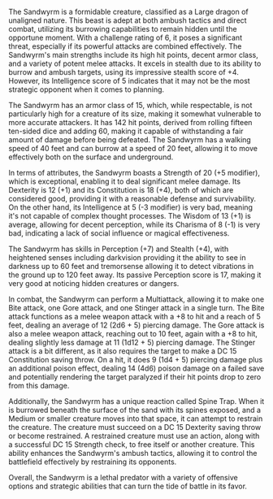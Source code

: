 The Sandwyrm is a formidable creature, classified as a Large dragon of unaligned nature. This beast is adept at both ambush tactics and direct combat, utilizing its burrowing capabilities to remain hidden until the opportune moment. With a challenge rating of 6, it poses a significant threat, especially if its powerful attacks are combined effectively. The Sandwyrm's main strengths include its high hit points, decent armor class, and a variety of potent melee attacks. It excels in stealth due to its ability to burrow and ambush targets, using its impressive stealth score of +4. However, its Intelligence score of 5 indicates that it may not be the most strategic opponent when it comes to planning. 

The Sandwyrm has an armor class of 15, which, while respectable, is not particularly high for a creature of its size, making it somewhat vulnerable to more accurate attackers. It has 142 hit points, derived from rolling fifteen ten-sided dice and adding 60, making it capable of withstanding a fair amount of damage before being defeated. The Sandwyrm has a walking speed of 40 feet and can burrow at a speed of 20 feet, allowing it to move effectively both on the surface and underground. 

In terms of attributes, the Sandwyrm boasts a Strength of 20 (+5 modifier), which is exceptional, enabling it to deal significant melee damage. Its Dexterity is 12 (+1) and its Constitution is 18 (+4), both of which are considered good, providing it with a reasonable defense and survivability. On the other hand, its Intelligence at 5 (-3 modifier) is very bad, meaning it's not capable of complex thought processes. The Wisdom of 13 (+1) is average, allowing for decent perception, while its Charisma of 8 (-1) is very bad, indicating a lack of social influence or magical effectiveness.

The Sandwyrm has skills in Perception (+7) and Stealth (+4), with heightened senses including darkvision providing it the ability to see in darkness up to 60 feet and tremorsense allowing it to detect vibrations in the ground up to 120 feet away. Its passive Perception score is 17, making it very good at noticing hidden creatures or dangers.

In combat, the Sandwyrm can perform a Multiattack, allowing it to make one Bite attack, one Gore attack, and one Stinger attack in a single turn. The Bite attack functions as a melee weapon attack with a +8 to hit and a reach of 5 feet, dealing an average of 12 (2d6 + 5) piercing damage. The Gore attack is also a melee weapon attack, reaching out to 10 feet, again with a +8 to hit, dealing slightly less damage at 11 (1d12 + 5) piercing damage. The Stinger attack is a bit different, as it also requires the target to make a DC 15 Constitution saving throw. On a hit, it does 9 (1d4 + 5) piercing damage plus an additional poison effect, dealing 14 (4d6) poison damage on a failed save and potentially rendering the target paralyzed if their hit points drop to zero from this damage.

Additionally, the Sandwyrm has a unique reaction called Spine Trap. When it is burrowed beneath the surface of the sand with its spines exposed, and a Medium or smaller creature moves into that space, it can attempt to restrain the creature. The creature must succeed on a DC 15 Dexterity saving throw or become restrained. A restrained creature must use an action, along with a successful DC 15 Strength check, to free itself or another creature. This ability enhances the Sandwyrm's ambush tactics, allowing it to control the battlefield effectively by restraining its opponents. 

Overall, the Sandwyrm is a lethal predator with a variety of offensive options and strategic abilities that can turn the tide of battle in its favor.